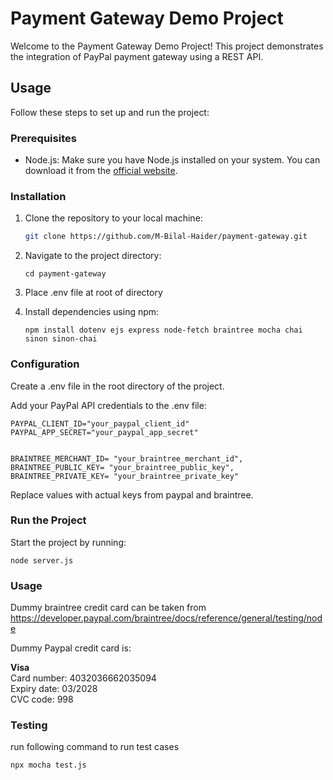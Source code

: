 # Payment Gateway Demo Project

Welcome to the Payment Gateway Demo Project! This project demonstrates the integration of PayPal payment gateway using a REST API.

## Usage

Follow these steps to set up and run the project:

### Prerequisites

- Node.js: Make sure you have Node.js installed on your system. You can download it from the [official website](https://nodejs.org/).

### Installation

1. Clone the repository to your local machine:

   ```bash
   git clone https://github.com/M-Bilal-Haider/payment-gateway.git
   ```

2. Navigate to the project directory:
    ```
    cd payment-gateway
    ```

3. Place .env file at root of directory

4. Install dependencies using npm:
    ```
    npm install dotenv ejs express node-fetch braintree mocha chai sinon sinon-chai
    ```

### Configuration

Create a .env file in the root directory of the project.

Add your PayPal API credentials to the .env file:


```
PAYPAL_CLIENT_ID="your_paypal_client_id"
PAYPAL_APP_SECRET="your_paypal_app_secret"


BRAINTREE_MERCHANT_ID= "your_braintree_merchant_id",
BRAINTREE_PUBLIC_KEY= "your_braintree_public_key",
BRAINTREE_PRIVATE_KEY= "your_braintree_private_key"
```

Replace values with actual keys from paypal and braintree.

### Run the Project

Start the project by running:

```
node server.js
```


### Usage
Dummy braintree credit card can be taken from 
https://developer.paypal.com/braintree/docs/reference/general/testing/node


Dummy Paypal credit card is:<br />

<b>Visa</b> <br />
Card number: 4032036662035094<br />
Expiry date: 03/2028<br />
CVC code: 998<br />


### Testing
run following command to run test cases
```
npx mocha test.js
```